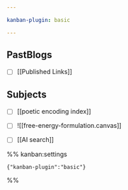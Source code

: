 ```yaml
---

kanban-plugin: basic

---
```


## PastBlogs

- [ ] [[Published Links]]


## Subjects

- [ ] [[poetic encoding index]]
- [ ] ![[free-energy-formulation.canvas]]
- [ ] [[AI search]]




%% kanban:settings
```
{"kanban-plugin":"basic"}
```
%%